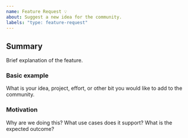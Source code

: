 ```yaml
---
name: Feature Request 💡
about: Suggest a new idea for the community.
labels: "type: feature-request"
---
```


<!--
  Please fill out each section below, otherwise, your issue will be closed.

  Before opening a new request, please search existing issues:  https://github.com/CodeCulture-io/discord/issues

  ## A note on requesting features to Code Culture 

  Not every feature request will be added to Code Culture, but hearing about what you want in the community is important. Don't be afraid to add a feature request!
-->

## Summary

Brief explanation of the feature.

### Basic example

What is your idea, project, effort, or other bit you would like to add to the community. 

### Motivation

Why are we doing this? What use cases does it support? What is the expected outcome?